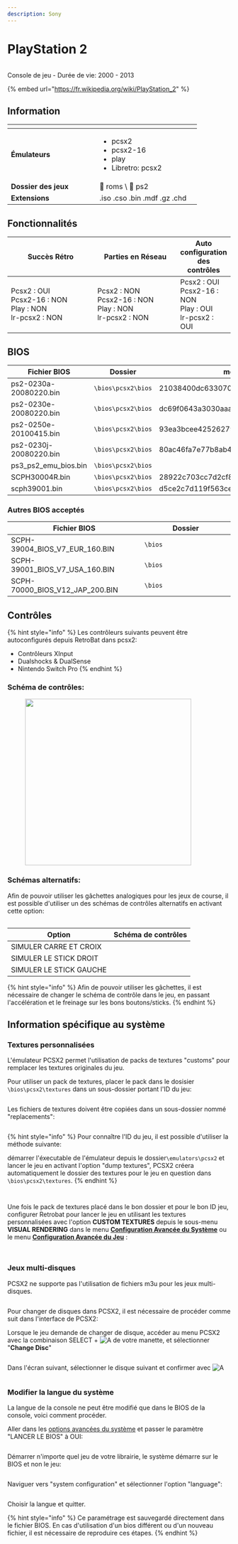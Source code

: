 ```yaml
---
description: Sony
---
```


# PlayStation 2

<div align="left">

<figure><picture><source srcset="https://raw.githubusercontent.com/fabricecaruso/es-theme-carbon/91d85c7849cc550b0cac4e75cb8e0923d3b61b5e/art/logos/ps2-w.svg" media="(prefers-color-scheme: dark)"><img src="https://raw.githubusercontent.com/fabricecaruso/es-theme-carbon/52ff37c9e265587d006945a2ba695b5a962b3a3d/art/logos/ps2.svg" alt=""></picture><figcaption></figcaption></figure>

</div>

Console de jeu - Durée de vie: 2000 - 2013

{% embed url="https://fr.wikipedia.org/wiki/PlayStation_2" %}

## Information

<table data-header-hidden><thead><tr><th width="184"></th><th></th><th data-hidden></th></tr></thead><tbody><tr><td><strong>Émulateurs</strong></td><td><ul><li>pcsx2</li><li>pcsx2-16</li><li>play</li><li>Libretro: pcsx2</li></ul></td><td></td></tr><tr><td><strong>Dossier des jeux</strong></td><td><span data-gb-custom-inline data-tag="emoji" data-code="1f4c1">📁</span> roms \ <span data-gb-custom-inline data-tag="emoji" data-code="1f4c2">📂</span> ps2</td><td></td></tr><tr><td><strong>Extensions</strong></td><td>.iso .cso .bin .mdf .gz .chd</td><td></td></tr></tbody></table>

## Fonctionnalités

<table><thead><tr><th width="256">Succès Rétro</th><th width="243">Parties en Réseau</th><th>Auto configuration des contrôles</th></tr></thead><tbody><tr><td>Pcsx2 : OUI<br>Pcsx2-16 : NON<br>Play : NON<br>lr-pcsx2 : NON</td><td>Pcsx2 : NON<br>Pcsx2-16 : NON<br>Play : NON<br>lr-pcsx2 : NON</td><td>Pcsx2 : OUI<br>Pcsx2-16 : NON<br>Play : OUI<br>lr-pcsx2 : OUI</td></tr></tbody></table>

## BIOS

<table><thead><tr><th width="215">Fichier BIOS</th><th width="197">Dossier</th><th>md5</th></tr></thead><tbody><tr><td>ps2-0230a-20080220.bin</td><td><code>\bios\pcsx2\bios</code></td><td>21038400dc633070a78ad53090c53017</td></tr><tr><td>ps2-0230e-20080220.bin</td><td><code>\bios\pcsx2\bios</code></td><td>dc69f0643a3030aaa4797501b483d6c4</td></tr><tr><td>ps2-0250e-20100415.bin</td><td><code>\bios\pcsx2\bios</code></td><td>93ea3bcee4252627919175ff1b16a1d9</td></tr><tr><td>ps2-0230j-20080220.bin</td><td><code>\bios\pcsx2\bios</code></td><td>80ac46fa7e77b8ab4366e86948e54f83</td></tr><tr><td>ps3_ps2_emu_bios.bin</td><td><code>\bios\pcsx2\bios</code></td><td></td></tr><tr><td>SCPH30004R.bin</td><td><code>\bios\pcsx2\bios</code></td><td>28922c703cc7d2cf856f177f2985b3a9</td></tr><tr><td>scph39001.bin</td><td><code>\bios\pcsx2\bios</code></td><td>d5ce2c7d119f563ce04bc04dbc3a323e</td></tr></tbody></table>

### Autres BIOS acceptés

<table><thead><tr><th width="413">Fichier BIOS</th><th width="555">Dossier</th></tr></thead><tbody><tr><td>SCPH-39004_BIOS_V7_EUR_160.BIN</td><td><code>\bios</code></td></tr><tr><td>SCPH-39001_BIOS_V7_USA_160.BIN</td><td><code>\bios</code></td></tr><tr><td>SCPH-70000_BIOS_V12_JAP_200.BIN</td><td><code>\bios</code></td></tr></tbody></table>

## Contrôles

{% hint style="info" %}
Les contrôleurs suivants peuvent être autoconfigurés depuis RetroBat dans pcsx2:

* Contrôleurs XInput
* Dualshocks & DualSense
* Nintendo Switch Pro
{% endhint %}

### Schéma de contrôles:

<div align="left">

<figure><img src="https://github.com/RetroBat-Official/retrobat-tattoos/blob/main/default/psx.png?raw=true" alt="" width="375"><figcaption></figcaption></figure>

</div>

### Schémas alternatifs:

Afin de pouvoir utiliser les gâchettes analogiques pour les jeux de course, il est possible d'utiliser un des schémas de contrôles alternatifs en activant cette option:

<div align="left">

<figure><img src="https://i.imgur.com/rYhzVoc.png" alt=""><figcaption></figcaption></figure>

</div>

| Option                  | Schéma de contrôles                                                                                                                                    |
| ----------------------- | ------------------------------------------------------------------------------------------------------------------------------------------------------ |
| SIMULER CARRE ET CROIX  | <img src="https://github.com/RetroBat-Official/retrobat-tattoos/blob/main/default/psx_triggers_square_cross.png?raw=true" alt="" data-size="original"> |
| SIMULER LE STICK DROIT  | <img src="https://github.com/RetroBat-Official/retrobat-tattoos/blob/main/default/psx_triggers_rstick.png?raw=true" alt="" data-size="original">       |
| SIMULER LE STICK GAUCHE | <img src="https://github.com/RetroBat-Official/retrobat-tattoos/blob/main/default/psx_triggers_lstick.png?raw=true" alt="" data-size="original">       |

{% hint style="info" %}
Afin de pouvoir utiliser les gâchettes, il est nécessaire de changer le schéma de contrôle dans le jeu, en passant l'accélération et le freinage sur les bons boutons/sticks.
{% endhint %}

## Information spécifique au système

### Textures personnalisées

L'émulateur PCSX2 permet l'utilisation de packs de textures "customs" pour remplacer les textures originales du jeu.

Pour utiliser un pack de textures, placer le pack dans le dosisier `\bios\pcsx2\textures` dans un sous-dossier portant l'ID du jeu:

<div align="left">

<figure><img src="https://i.imgur.com/nOBWsbc.png" alt=""><figcaption></figcaption></figure>

</div>

Les fichiers de textures doivent être copiées dans un sous-dossier nommé "replacements":

<div align="left">

<figure><img src="https://i.imgur.com/H7dUscl.png" alt=""><figcaption></figcaption></figure>

</div>

{% hint style="info" %}
Pour connaître l'ID du jeu, il est possible d'utiliser la méthode suivante:

démarrer l'éxecutable de l'émulateur depuis le dossier`\emulators\pcsx2` et lancer le jeu en activant l'option "dump textures", PCSX2 créera automatiquement le dossier des textures pour le jeu en question dans `\bios\pcsx2\textures`.
{% endhint %}

<div align="left">

<figure><img src="https://i.imgur.com/hHyR18f.png" alt=""><figcaption></figcaption></figure>

</div>

<div align="left">

<figure><img src="https://i.imgur.com/6IeWCXM.png" alt=""><figcaption></figcaption></figure>

</div>

Une fois le pack de textures placé dans le bon dossier et pour le bon ID jeu, configurer Retrobat pour lancer le jeu en utilisant les textures personnalisées avec l'option **CUSTOM TEXTURES** depuis le sous-menu **VISUAL RENDERING** dans le menu [**Configuration Avancée du Système**](../../../../navigation/view-options.md#configuration-avancees-du-systeme) ou le menu [**Configuration Avancée du Jeu**](../../../../navigation/game-options.md#configuration-avancee-du-jeu) :

<div align="left">

<figure><img src="https://i.imgur.com/yx1qPkB.png" alt=""><figcaption></figcaption></figure>

</div>

<div align="left">

<figure><img src="https://i.imgur.com/ijtLUEf.png" alt=""><figcaption></figcaption></figure>

</div>

### Jeux multi-disques

PCSX2 ne supporte pas l'utilisation de fichiers m3u pour les jeux multi-disques.

<div align="left">

<figure><img src="https://i.imgur.com/5n2VsbQ.png" alt=""><figcaption></figcaption></figure>

</div>

Pour changer de disques dans PCSX2, il est nécessaire de procéder comme suit dans l'interface de PCSX2:

Lorsque le jeu demande de changer de disque, accéder au menu PCSX2 avec la combinaison SELECT + ![A](<../../../../.gitbook/assets/image (19).png>) de votre manette, et sélectionner "**Change Disc**"

<div align="left">

<figure><img src="https://i.imgur.com/fihyt1U.png" alt=""><figcaption></figcaption></figure>

</div>

Dans l'écran suivant, sélectionner le disque suivant et confirmer avec ![A](<../../../../.gitbook/assets/image (19).png>)

<div align="left">

<figure><img src="https://i.imgur.com/leMX1Ob.png" alt=""><figcaption></figcaption></figure>

</div>

### Modifier la langue du système

La langue de la console ne peut être modifié que dans le BIOS de la console, voici comment procéder.

Aller dans les [options avancées du système](../../../../navigation/configuration-des-systemes-et-des-jeux.md#comment-acceder-au-menu-de-configuration) et passer le paramètre "LANCER LE BIOS" à OUI:

<div align="left">

<figure><img src="https://i.imgur.com/XfJiN73.png" alt=""><figcaption></figcaption></figure>

</div>

Démarrer n'importe quel jeu de votre librairie, le système démarre sur le BIOS et non le jeu:

<div align="left">

<figure><img src="https://i.imgur.com/zGInZDf.png" alt=""><figcaption></figcaption></figure>

</div>

Naviguer vers "system configuration" et sélectionner l'option "language":

<div align="left">

<figure><img src="https://i.imgur.com/4yZDjwt.png" alt=""><figcaption></figcaption></figure>

</div>

Choisir la langue et quitter.

{% hint style="info" %}
Ce paramétrage est sauvegardé directement dans le fichier BIOS. En cas d'utilisation d'un bios différent ou d'un nouveau fichier, il est nécessaire de reproduire ces étapes.
{% endhint %}
